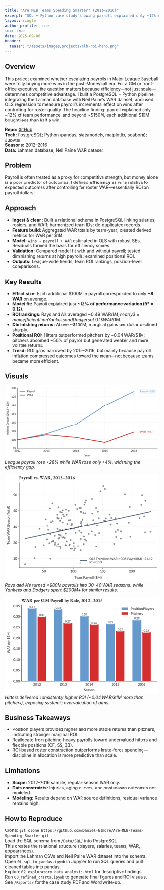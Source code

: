 ```yaml
---
title: "Are MLB Teams Spending Smarter? (2012–2016)"
excerpt: "SQL + Python case study showing payroll explained only ~12% of wins and efficiency gaps of 10+ wins between teams."
layout: single
author_profile: true
toc: true
date: 2025-09-06
header:
  teaser: "/assets/images/projects/mlb-roi-hero.png"
---
```


## Overview
This project examined whether escalating payrolls in Major League Baseball were truly buying more wins in the post-Moneyball era. For a GM or front-office executive, the question matters because efficiency—not just scale—determines competitive advantage. I built a PostgreSQL + Python pipeline integrating the Lahman database with Neil Paine’s WAR dataset, and used OLS regression to measure payroll’s incremental effect on wins after controlling for roster quality. The headline finding: payroll explained only ~12% of team performance, and beyond ~$150M, each additional $10M bought less than half a win.

**Repo:** [GitHub](https://github.com/Daniel-Elmore/Are-MLB-Teams-Spending-Smarter)  
**Tech:** PostgreSQL; Python (pandas, statsmodels, matplotlib, seaborn); Jupyter  
**Seasons:** 2012–2016  
**Data:** Lahman database; Neil Paine WAR dataset  

## Problem
Payroll is often treated as a proxy for competitive strength, but money alone is a poor predictor of outcomes. I defined **efficiency** as wins relative to expected outcomes after controlling for roster WAR—essentially ROI on payroll dollars.

## Approach
- **Ingest & clean:** Built a relational schema in PostgreSQL linking salaries, rosters, and WAR; harmonized team IDs; de-duplicated records.  
- **Feature build:** Aggregated WAR totals by team-year; created derived metrics for WAR per $1M.  
- **Model:** `wins ~ payroll + WAR` estimated in OLS with robust SEs. Residuals formed the basis for efficiency scores.  
- **Validation:** Compared model fit with and without payroll; tested diminishing returns at high payrolls; examined positional ROI.  
- **Outputs:** League-wide trends, team ROI rankings, position-level comparisons.

## Key Results
- **Effect size:** Each additional $100M in payroll corresponded to only **+8 WAR** on average.  
- **Model fit:** Payroll explained just **~12% of performance variation (R² ≈ 0.12)**.  
- **ROI rankings:** Rays and A’s averaged ~0.49 WAR/$1M, nearly 3× more efficient than Yankees and Dodgers at ~0.18 WAR/$1M.  
- **Diminishing returns:** Above ~$150M, marginal gains per dollar declined sharply.  
- **Positional ROI:** Hitters outperformed pitchers by ~0.04 WAR/$1M; pitchers absorbed ~50% of payroll but generated weaker and more volatile returns.  
- **Trend:** ROI gaps narrowed by 2015–2016, but mainly because payroll inflation compressed outcomes toward the mean—not because teams became more efficient.

## Visuals
![](/assets/images/projects/slide06_payroll_vs_war_indexed.png)
*League payroll rose +28% while WAR rose only +4%, widening the efficiency gap.*

![](/assets/images/projects/slide09_payroll_vs_war_scatter.png)
*Rays and A’s turned <$80M payrolls into 30–40 WAR seasons, while Yankees and Dodgers spent $200M+ for similar results.*

![](/assets/images/projects/slide23_war_per_m_by_role_yearly.png)
*Hitters delivered consistently higher ROI (~0.04 WAR/$1M more than pitchers), exposing systemic overvaluation of arms.*

## Business Takeaways
- Position players provided higher and more stable returns than pitchers, indicating stronger marginal ROI.  
- Reallocate from pitching-heavy payrolls toward undervalued hitters and flexible positions (CF, SS, 3B).  
- ROI-based roster construction outperforms brute-force spending—discipline in allocation is more predictive than scale.  

## Limitations
- **Scope:** 2012–2016 sample, regular-season WAR only.  
- **Data constraints:** Injuries, aging curves, and postseason outcomes not modeled.  
- **Modeling:** Results depend on WAR source definitions; residual variance remains high.  

## How to Reproduce
Clone: `git clone https://github.com/Daniel-Elmore/Are-MLB-Teams-Spending-Smarter.git`  
Load the SQL schema from `/Data/SQL/` into PostgreSQL  
This creates the relational structure (players, salaries, teams, WAR, appearances).  
Import the Lahman CSVs and Neil Paine WAR dataset into the schema.  
Open `01_sql_to_pandas.ipynb` in Jupyter to run SQL queries and pull cleaned tables into pandas.  
Explore `02_exploratory_data_analysis.html` for descriptive findings.  
Run `03_refined_charts.ipynb` to generate final figures and ROI visuals.  
See `/Reports/` for the case study PDF and Word write-up.  
